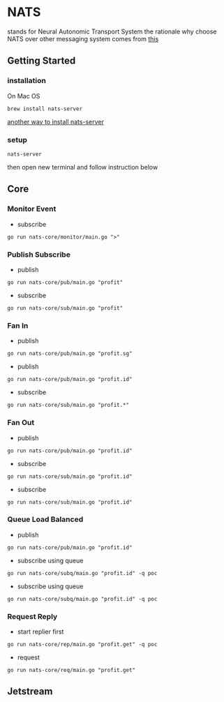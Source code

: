 # NATS
stands for Neural Autonomic Transport System
the rationale why choose NATS over other messaging system comes from [this](https://docs.google.com/document/d/1N9-QybgQbp2Om2WLtFE-d43jJHxlW17XIRGnx-hCRtU/edit?usp=sharing)

## Getting Started
### installation
On Mac OS
```
brew install nats-server
```
[another way to install nats-server](https://docs.nats.io/running-a-nats-service/introduction/installation)

### setup
```
nats-server
```
then open new terminal and follow instruction below

## Core
### Monitor Event
- subscribe
```
go run nats-core/monitor/main.go ">"
```

### Publish Subscribe
- publish
```
go run nats-core/pub/main.go "profit"
```
- subscribe
```
go run nats-core/sub/main.go "profit"
```

### Fan In
- publish
```
go run nats-core/pub/main.go "profit.sg"
```
- publish
```
go run nats-core/pub/main.go "profit.id"
```
- subscribe
```
go run nats-core/sub/main.go "profit.*"
```

### Fan Out
- publish
```
go run nats-core/pub/main.go "profit.id"
```
- subscribe
```
go run nats-core/sub/main.go "profit.id"
```
- subscribe
```
go run nats-core/sub/main.go "profit.id"
```

### Queue Load Balanced
- publish
```
go run nats-core/pub/main.go "profit.id"
```
- subscribe using queue
```
go run nats-core/subq/main.go "profit.id" -q poc
```
- subscribe using queue
```
go run nats-core/subq/main.go "profit.id" -q poc
```

### Request Reply
- start replier first
```
go run nats-core/rep/main.go "profit.get" -q poc
```
- request
```
go run nats-core/req/main.go "profit.get"
```

## Jetstream